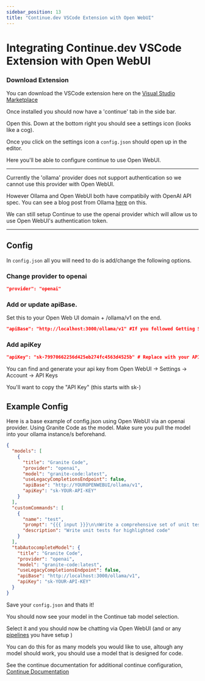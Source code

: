 ```yaml
---
sidebar_position: 13
title: "Continue.dev VSCode Extension with Open WebUI"
---
```


# Integrating Continue.dev VSCode Extension with Open WebUI

### Download Extension

You can download the VSCode extension here on the [Visual Studio Marketplace](https://marketplace.visualstudio.com/items?itemName=Continue.continue)

Once installed you should now have a 'continue' tab in the side bar.

Open this. Down at the bottom right you should see a settings icon (looks like a cog).

Once you click on the settings icon a `config.json` should open up in the editor.


Here you'll be able to configure continue to use Open WebUI.

---

Currently the 'ollama' provider does not support authentication so we cannot use this provider with Open WebUI.

However Ollama and Open WebUI both have compatibily with OpenAI API spec. You can see a blog post from Ollama [here](https://ollama.com/blog/openai-compatibility) on this.

We can still setup Continue to use the openai provider which will allow us to use Open WebUI's authentication token.

---

## Config
In `config.json` all you will need to do is add/change the following options.

### Change provider to openai
```json
"provider": "openai"
```


### Add or update apiBase.

Set this to your Open Web UI domain + /ollama/v1 on the end.

```json
"apiBase": "http://localhost:3000/ollama/v1" #If you followed Getting Started Docker
```

### Add apiKey 

```json
"apiKey": "sk-79970662256d425eb274fc4563d4525b" # Replace with your API key
```

You can find and generate your api key from Open WebUI -> Settings -> Account -> API Keys

You'll want to copy the "API Key" (this starts with sk-)


## Example Config

Here is a base example of config.json using Open WebUI via an openai provider. Using Granite Code as the model.
Make sure you pull the model into your ollama instance/s beforehand.

```json
{
  "models": [
    {
      "title": "Granite Code",
      "provider": "openai",
      "model": "granite-code:latest",
      "useLegacyCompletionsEndpoint": false,
      "apiBase": "http://YOUROPENWEBUI/ollama/v1",
      "apiKey": "sk-YOUR-API-KEY"
    }
  ],
  "customCommands": [
    {
      "name": "test",
      "prompt": "{{{ input }}}\n\nWrite a comprehensive set of unit tests for the selected code. It should setup, run tests that check for correctness including important edge cases, and teardown. Ensure that the tests are complete and sophisticated. Give the tests just as chat output, don't edit any file.",
      "description": "Write unit tests for highlighted code"
    }
  ],
  "tabAutocompleteModel": {
    "title": "Granite Code",
    "provider": "openai",
    "model": "granite-code:latest",
    "useLegacyCompletionsEndpoint": false,
    "apiBase": "http://localhost:3000/ollama/v1",
    "apiKey": "sk-YOUR-API-KEY"
  }
}
```


Save your `config.json` and thats it! 

You should now see your model in the Continue tab model selection.

Select it and you should now be chatting via Open WebUI (and or any [pipelines](/pipelines) you have setup )

You can do this for as many models you would like to use, altough any model should work, you should use a model that is designed for code.

See the continue documentation for additional continue configuration, [Continue Documentation](https://docs.continue.dev/reference/Model%20Providers/openai)
